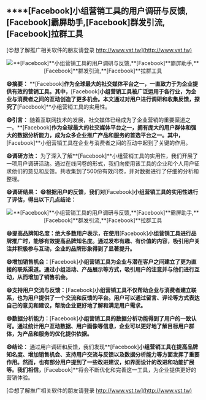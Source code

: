 ## ****[Facebook]**小组营销工具的用户调研与反馈,**[Facebook]**霸屏助手,**[Facebook]**群发引流,**[Facebook]**拉群工具**

[😍想了解推广相关软件的朋友请登录 http://www.vst.tw](http://www.vst.tw)

 <center><img src="https://vst.tw/MP4/tuiguang/png/8.png" alt="**[Facebook]**小组营销工具的用户调研与反馈,**[Facebook]**霸屏助手,**[Facebook]**群发引流,**[Facebook]**拉群工具"></center>

**😄摘要：**
**[Facebook]**作为全球最大的社交媒体平台之一，一直致力于为企业提供有效的营销工具。其中，**[Facebook]**小组营销工具被广泛运用于各行业，为企业与消费者之间的互动创造了更多机会。本文通过对用户进行调研和收集反馈，探究了**[Facebook]**小组营销工具的实用性。

**😄引言：**
随着互联网技术的发展，社交媒体已经成为了企业营销的重要渠道之一。**[Facebook]**作为全球最大的社交媒体平台之一，拥有庞大的用户群体和强大的数据分析能力，成为众多企业推广产品和服务的首选平台之一。其中，**[Facebook]**小组营销工具在企业与消费者之间的互动中起到了关键的作用。

**😄调研方法：**
为了深入了解**[Facebook]**小组营销工具的实用性，我们开展了一项用户调研活动。通过在线问卷的形式，我们向使用该工具的企业和个人用户征求他们的意见和反馈。共收集到了500份有效问卷，并对数据进行了仔细的分析和整理。

**😄调研结果：**
**😄根据用户的反馈，我们对**[Facebook]**小组营销工具的实用性进行了评估，得出以下几点结论：**

 <center><img src="https://vst.tw/MP4/tuiguang/png/2.png" alt="**[Facebook]**小组营销工具的用户调研与反馈,**[Facebook]**霸屏助手,**[Facebook]**群发引流,**[Facebook]**拉群工具"></center>

**😄提高品牌知名度：绝大多数用户表示，在使用**[Facebook]**小组营销工具进行品牌推广时，能够有效提高品牌知名度。通过发布有趣、有价值的内容，吸引用户关注并积极参与互动，企业的品牌形象得到了显著提升。**

**😄增加销售机会：**[Facebook]**小组营销工具为企业与潜在客户之间建立了更为直接的联系渠道。通过小组活动、产品展示等方式，吸引用户的注意并与他们进行互动，从而增加了销售机会。**

**😄支持用户交流与反馈：**[Facebook]**小组营销工具不仅帮助企业与消费者建立联系，也为用户提供了一个交流和反馈的平台。用户可以通过留言、评论等方式表达自己的意见和建议，帮助企业更好地了解和满足用户需求。**

**😄数据分析能力：**[Facebook]**小组营销工具的数据分析功能得到了用户的一致认可。通过统计用户互动数据、用户画像等信息，企业可以更好地了解目标用户群体，为产品和服务的优化提供依据。**

**😄结论：**
通过用户调研和反馈，我们发现**[Facebook]**小组营销工具在提高品牌知名度、增加销售机会、支持用户交流与反馈以及数据分析能力等方面发挥了重要作用。然而，也有部分用户提到了一些改进建议，如界面设计的改进和功能扩展等。我们相信，**[Facebook]**将会不断优化和完善这一工具，为企业提供更好的营销体验。

[😍想了解推广相关软件的朋友请登录 http://www.vst.tw](http://www.vst.tw)



